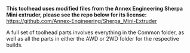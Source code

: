 **This toolhead uses modified files from the Annex Engineering Sherpa Mini extruder, please see the repo below for its license:**
https://github.com/Annex-Engineering/Sherpa_Mini-Extruder

A full set of toolhead parts involves everything in the Common folder, as well as all the parts in either the AWD or 2WD folder for the respective builds.